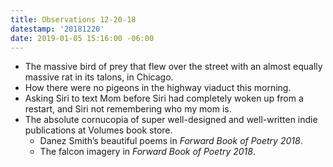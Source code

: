 ```yaml
---
title: Observations 12-20-18
datestamp: '20181220'
date: 2019-01-05 15:16:00 -06:00
---
```


- The massive bird of prey that flew over the street with an almost equally massive rat in its talons, in Chicago.
- How there were no pigeons in the highway viaduct this morning.
- Asking Siri to text Mom before Siri had completely woken up from a restart, and Siri not remembering who my mom is.
- The absolute cornucopia of super well-designed and well-written indie publications at Volumes book store.
	- Danez Smith’s beautiful poems in *Forward Book of Poetry 2018*.
	- The falcon imagery in *Forward Book of Poetry 2018*.
